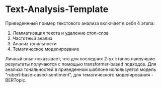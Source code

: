# Text-Analysis-Template

Приведеннный пример текстового анализа включает в себя 4 этапа:
1) Лемматизация текста и удаление стоп-слов
2) Частотный анализ
3) Анализ тональности
4) Тематическое моделирование

Личный опыт показывает, что для последних 2-ух этапов наилучшие результаты получаются с помощью transformer-based подходов. Для анализа тональностей в приведенном шаблоне используется модель "rubert-base-cased-sentiment", для тематического моделирования - BERTopic. 
